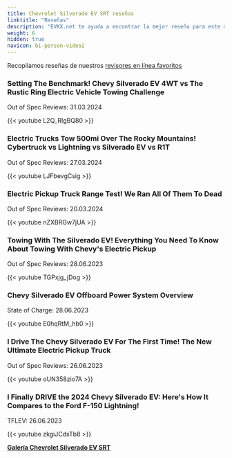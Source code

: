 ```yaml
---
title: Chevrolet Silverado EV SRT reseñas
linktitle: "Reseñas"
description: "EVKX.net te ayuda a encontrar la mejor reseña para este modelo."
weight: 6
hidden: true
navicon: bi-person-video2
---
```

Recopilamos reseñas de nuestros [revisores en línea favoritos](../../../../../guides/evreviewers/)

<div class="container text-center shadow p-2 pe-4 mb-5 bg-body-tertiary rounded border">
<h3>Setting The Benchmark! Chevy Silverado EV 4WT vs The Rustic Ring Electric Vehicle Towing Challenge</h3>
<p>Out of Spec Reviews: 31.03.2024</p>

{{< youtube L2Q_RIgBQ80 >}}

</div>
<div class="container text-center shadow p-2 pe-4 mb-5 bg-body-tertiary rounded border">
<h3>Electric Trucks Tow 500mi Over The Rocky Mountains! Cybertruck vs Lightning vs Silverado EV vs R1T</h3>
<p>Out of Spec Reviews: 27.03.2024</p>

{{< youtube LJFbevgCsig >}}

</div>
<div class="container text-center shadow p-2 pe-4 mb-5 bg-body-tertiary rounded border">
<h3>Electric Pickup Truck Range Test! We Ran All Of Them To Dead</h3>
<p>Out of Spec Reviews: 20.03.2024</p>

{{< youtube nZXBRGw7jUA >}}

</div>
<div class="container text-center shadow p-2 pe-4 mb-5 bg-body-tertiary rounded border">
<h3>Towing With The Silverado EV! Everything You Need To Know About Towing With Chevy's Electric Pickup</h3>
<p>Out of Spec Reviews: 28.06.2023</p>

{{< youtube TGPxjg_jDog >}}

</div>
<div class="container text-center shadow p-2 pe-4 mb-5 bg-body-tertiary rounded border">
<h3>Chevy Silverado EV Offboard Power System Overview</h3>
<p>State of Charge: 28.06.2023</p>

{{< youtube E0hqRtM_hb0 >}}

</div>
<div class="container text-center shadow p-2 pe-4 mb-5 bg-body-tertiary rounded border">
<h3>I Drive The Chevy Silverado EV For The First Time! The New Ultimate Electric Pickup Truck</h3>
<p>Out of Spec Reviews: 26.06.2023</p>

{{< youtube oUN358zio7A >}}

</div>
<div class="container text-center shadow p-2 pe-4 mb-5 bg-body-tertiary rounded border">
<h3>I Finally DRIVE the 2024 Chevy Silverado EV: Here's How It Compares to the Ford F-150 Lightning!</h3>
<p>TFLEV: 26.06.2023</p>

{{< youtube zkgiJCdsTb8 >}}

</div>
<div class="mt-3 mb-3">
<a href="../gallery/" class="text-decoration-none text-black">
<strong><i class="bi-arrow-left"></i>Galería  </strong>
</a>
<a href="../" class="text-decoration-none text-black float-end">
<strong>Chevrolet Silverado EV SRT <i class="bi-arrow-right"></i></strong>
</a>
</div>
